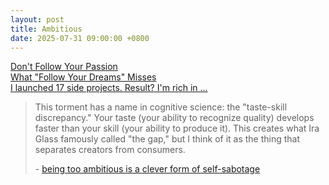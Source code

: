 ```yaml
---
layout: post
title: Ambitious
date: 2025-07-31 09:00:00 +0800
---
```

[Don't Follow Your Passion](https://www.youtube.com/watch?v=uaSqh4DiQSw)  
[What "Follow Your Dreams" Misses](https://www.youtube.com/watch?v=W3I3kAg2J7w)  
[I launched 17 side projects. Result? I'm rich in ...](https://news.ycombinator.com/item?id=44733800)  

> This torment has a name in cognitive science: the "taste-skill discrepancy." Your taste (your ability to recognize quality) develops faster than your skill (your ability to produce it). This creates what Ira Glass famously called "the gap," but I think of it as the thing that separates creators from consumers.  
>
> \- [being too ambitious is a clever form of self-sabotage](https://maalvika.substack.com/p/being-too-ambitious-is-a-clever-form)

